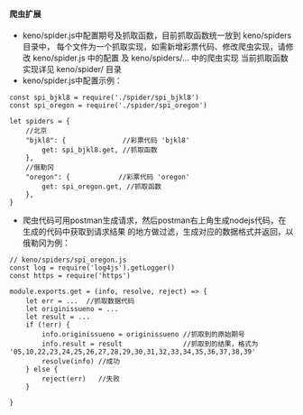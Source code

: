 #### 爬虫扩展
- keno/spider.js中配置期号及抓取函数，目前抓取函数统一放到 keno/spiders 目录中，
  每个文件为一个抓取实现，如需新增彩票代码、修改爬虫实现，请修改 keno/spider.js 中的配置
  及 keno/spiders/... 中的爬虫实现
  当前抓取函数实现详见 keno/spider/ 目录
- keno/spider.js中配置示例：
```
const spi_bjkl8 = require('./spider/spi_bjkl8')
const spi_oregon = require('./spider/spi_oregon')

let spiders = {
    //北京
    "bjkl8": {              //彩票代码 'bjkl8'
        get: spi_bjkl8.get, //抓取函数
    },
    //俄勒冈
    "oregon": {            //彩票代码 'oregon'
        get: spi_oregon.get, //抓取函数
    },
}
```
- 爬虫代码可用postman生成请求，然后postman右上角生成nodejs代码，在生成的代码中获取到请求结果
  的地方做过滤，生成对应的数据格式并返回，以俄勒冈为例：
```
// keno/spiders/spi_oregon.js
const log = require('log4js').getLogger()
const https = require('https')

module.exports.get = (info, resolve, reject) => {
	let err = ...  //抓取数据代码
	let originissueno = ...
	let result = ...
	if (!err) {  
		info.originissueno = originissueno //抓取到的原始期号
		info.result = result               //抓取到的结果，格式为 '05,10,22,23,24,25,26,27,28,29,30,31,32,33,34,35,36,37,38,39'
		resolve(info) //成功
	} else {     
		reject(err)   //失败
	}
	
}
```
